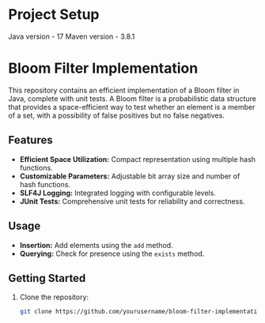 
# Project Setup

Java version - 17
Maven version - 3.8.1

# Bloom Filter Implementation

This repository contains an efficient implementation of a Bloom filter in Java, complete with unit tests. A Bloom filter is a probabilistic data structure that provides a space-efficient way to test whether an element is a member of a set, with a possibility of false positives but no false negatives.

## Features
- **Efficient Space Utilization:** Compact representation using multiple hash functions.
- **Customizable Parameters:** Adjustable bit array size and number of hash functions.
- **SLF4J Logging:** Integrated logging with configurable levels.
- **JUnit Tests:** Comprehensive unit tests for reliability and correctness.

## Usage
- **Insertion:** Add elements using the `add` method.
- **Querying:** Check for presence using the `exists` method.

## Getting Started
1. Clone the repository:
   ```bash
   git clone https://github.com/yourusername/bloom-filter-implementation.git


